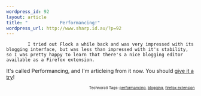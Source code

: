 ```yaml
--- 
wordpress_id: 92
layout: article
title: "            Performancing!"
wordpress_url: http://www.sharp.id.au/?p=92
---
```

            I tried out Flock a while back and was very impressed with its blogging interface, but was less than impressed with it's stability, so I was pretty happy to learn that there's a nice blogging editor available as a Firefox extension.

It's called Performancing, and I'm articleing from it now. You should <a href="http://performancing.com/firefox">give it a try</a>!

<p style="font-size: 10px; text-align: right;">Technorati Tags: <a href="http://technorati.com/tag/performancing" rel="tag">performancing</a>, <a href="http://technorati.com/tag/blogging">blogging</a>, <a href="http://technorati.com/tag/firefox%20extension">firefox extension</a></p>
